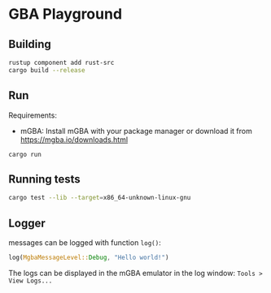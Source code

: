# GBA Playground

## Building

```bash
rustup component add rust-src
cargo build --release
```

## Run

Requirements:
 - mGBA: Install mGBA with your package manager or download it from https://mgba.io/downloads.html

```
cargo run
```
## Running tests

```bash
cargo test --lib --target=x86_64-unknown-linux-gnu
```

## Logger
messages can be logged with function `log()`:
```rust
log(MgbaMessageLevel::Debug, "Hello world!")
```

The logs can be displayed in the mGBA emulator in the log window: `Tools > View Logs...`
